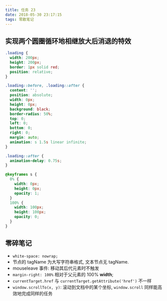 ```yaml
---
title: 任务 23
date: 2018-05-30 23:17:15
tags: 零散笔记
---
```


## 实现两个圆圈循环地相继放大后消退的特效
```css
.loading {
  width: 200px;
  height: 200px;
  border: 1px solid red;
  position: relative;
}

.loading::before, .loading::after {
  content: '';
  position: absolute;
  width: 0px;
  height: 0px;
  background: black;
  border-radius: 50%;
  top: 0;
  left: 0;
  bottom: 0;
  right: 0;
  margin: auto;
  animation: s 1.5s linear infinite;
}

.loading::after {
  animation-delay: 0.75s;
}

@keyframes s {
  0% {
    width: 0px;
    height: 0px;
    opacity: 1;
  }
  100% {
    width: 100px;
    height: 100px;
    opacity: 0;
  }
}
```

## 零碎笔记
* `white-space: nowrap;`
* 节点的 tagName 为大写字符串格式, 文本节点无 tagName. 
* mouseleave 事件: 移动其后代元素时不触发
* `margin-right: 100%` 相对于父元素的 100% **width**;
* `currentTarget.href` 与 `currentTarget.getAttribute('href')` 不一样
* `window.scrollTo(x, y)`: 滚动到文档中的某个坐标, `window.scroll` 同样能高效地完成同样的任务
